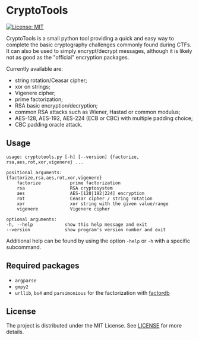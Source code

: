 # CryptoTools
[![License: MIT](https://img.shields.io/badge/License-MIT-yellow.svg)](https://opensource.org/licenses/MIT)

CryptoTools is a small python tool providing a quick and easy way to complete the basic cryptography challenges commonly found during CTFs.
It can also be used to simply encrypt/decrypt messages, although it is likely not as good as the "official" encryption packages.

Currently available are:
* string rotation/Ceasar cipher;
* xor on strings;
* Vigenere cipher;
* prime factorization;
* RSA basic encryption/decryption;
* common RSA attacks such as Wiener, Hastad or common modulus;
* AES-128, AES-192, AES-224 (ECB or CBC) with multiple padding choice;
* CBC padding oracle attack.


Usage
-----
    usage: cryptotools.py [-h] [--version] {factorize, rsa,aes,rot,xor,vigenere} ...

    positional arguments:
    {factorize,rsa,aes,rot,xor,vigenere}
        factorize           prime factorization
        rsa                 RSA cryptosystem
        aes                 AES-[128|192|224] encryption
        rot                 Ceasar cipher / string rotation
        xor                 xor string with the given value/range
        vigenere            Vigenere cipher

    optional arguments:
    -h, --help            show this help message and exit
    --version             show program's version number and exit

Additional help can be found by using the option `-help` or `-h` with a specific subcommand.


Required packages
-----------------
- `argparse`
- `gmpy2`
- `urllib`, `bs4` and `parsimonious` for the factorization with [factordb](http://factordb.com/)


License
-------
The project is distributed under the MIT License. See [LICENSE](https://github.com/ValEhk/RSActf/blob/master/LICENSE) for more details.
